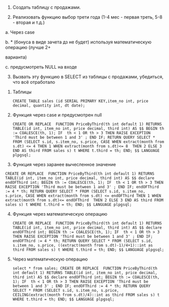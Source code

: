 1. Создать таблицу с продажами.

2. Реализовать функцию выбор трети года (1-4 мес - первая треть, 5-8 - вторая и т.д.)

a. Через case

b. * (бонуса в виде зачета дз не будет) используя математическую операцию (лучше 2+

варианта)

c. предусмотреть NULL на входе

3. Вызвать эту функцию в SELECT из таблицы с продажами, убедиться, что всё отработало

1) Таблицы

    `CREATE TABLE sales (id SERIAL PRIMARY KEY,item_no int, price decimal, quantity int, dt date);`

2) Функция через case и предусмотрен null 

    `CREATE OR REPLACE  FUNCTION PriceByThird(th int default 1) RETURNS TABLE(id int, item_no int, price decimal, third int) AS $$
    BEGIN
    th := COALESCE(th, 1);
    IF  th < 1 OR th > 3 THEN
    RAISE EXCEPTION 'Third must be between 1 and 3' ;
    END IF;
        RETURN QUERY
            SELECT * FROM
            (SELECT
                s.id,
                s.item_no,
                s.price,
                CASE
                    WHEN extract(month from s.dt) <= 4 THEN 1
                    WHEN extract(month from s.dt)<= 8  THEN 2
                    ELSE 3
                    END AS third
            FROM sales s) t
            WHERE t.third = th;
    END;
    $$ LANGUAGE plpgsql;`

3) Функция через заранее вычесленное значение 

`CREATE OR REPLACE  FUNCTION PriceByThird(th int default 1) RETURNS TABLE(id int, item_no int, price decimal, third int) AS $$
    declare endOFThird int;
BEGIN
    th := COALESCE(th, 1);
    IF  th < 1 OR th > 3 THEN
        RAISE EXCEPTION 'Third must be between 1 and 3' ;
        END IF;
    endOFThird := 4 * th;
    RETURN QUERY
        SELECT * FROM
        (SELECT
            s.id,
            s.item_no,
            s.price,
            CASE
                WHEN extract(month from s.dt) <= endOFThird THEN 1
                WHEN extract(month from s.dt)<= endOFThird  THEN 2
                ELSE 3
                END AS third
        FROM sales s) t
        WHERE t.third = th;
END;
$$ LANGUAGE plpgsql;`

4) Функция через математическую операцию

    `CREATE OR REPLACE  FUNCTION PriceByThird(th int default 1) RETURNS TABLE(id int, item_no int, price decimal, third int) AS $$
        declare endOFThird int;
    BEGIN
        th := COALESCE(th, 1);
        IF  th < 1 OR th > 3 THEN
            RAISE EXCEPTION 'Third must be between 1 and 3' ;
            END IF;
        endOFThird := 4 * th;
        RETURN QUERY
            SELECT * FROM
            (SELECT
                s.id,
                s.item_no,
                s.price,
                ((extract(month from s.dt)-1)/4+1)::int as third
            FROM sales s) t
            WHERE t.third = th;
    END;
    $$ LANGUAGE plpgsql;`

5) Через математическую операцию

    `select * from sales;
    CREATE OR REPLACE  FUNCTION PriceByThird(th int default 1) RETURNS TABLE(id int, item_no int, price decimal, third int) AS $$
        declare endOFThird int;
    BEGIN
        th := COALESCE(th, 1);
        IF  th < 1 OR th > 3 THEN
            RAISE EXCEPTION 'Third must be between 1 and 3' ;
            END IF;
        endOFThird := 4 * th;
        RETURN QUERY
            SELECT * FROM
            (SELECT
                s.id,
                s.item_no,
                s.price,
                CEILING(extract(month from s.dt)/4)::int as third
            FROM sales s) t
            WHERE t.third = th;
    END;
    $$ LANGUAGE plpgsql;`